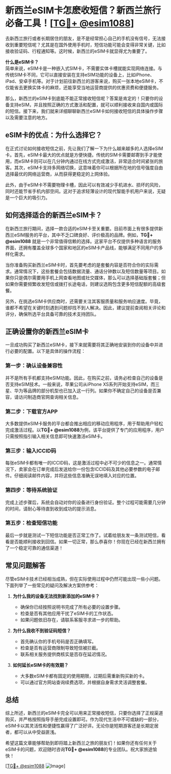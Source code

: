 # 新西兰eSIM卡怎麽收短信？新西兰旅行必备工具！[[TG💪+ @esim1088](https://t.me/s/esim1088)]

去新西兰旅行或者长期居住的朋友，是不是经常担心自己的手机没有信号，无法接收到重要短信呢？尤其是在国外使用手机时，短信功能可能会变得非常关键，比如接收验证码、行程通知等。这时候，新西兰的eSIM卡就显得尤为重要了。

**什么是eSIM卡？**  
简单来说，eSIM卡是一种嵌入式SIM卡，不需要实体卡槽就能实现网络连接。与传统SIM卡不同，它可以直接安装在支持eSIM功能的设备上，比如iPhone、iPad、安卓手机等。对于计划前往新西兰的游客来说，购买一张本地eSIM卡，不仅能省去更换实体卡的麻烦，还能享受当地运营商提供的优惠资费和便捷服务。

那么，新西兰的eSIM卡到底能不能正常接收短信呢？答案是肯定的！只要你的设备支持eSIM，并且按照正确的方式激活和配置，就可以顺利接收来自国内或国际的短信。接下来，我们就来详细聊聊新西兰eSIM卡如何接收短信的具体操作步骤以及需要注意的地方。

## eSIM卡的优点：为什么选择它？

在正式讨论如何接收短信之前，先让我们了解一下为什么越来越多的人选择eSIM卡。首先，eSIM卡最大的优点就是方便快捷。传统的SIM卡需要邮寄到手才能使用，而eSIM卡则可以在几分钟内通过在线方式完成激活，非常适合时间紧张的旅客。其次，eSIM卡支持多网络切换，这意味着你可以根据所在地的信号强度自由选择最优的网络运营商，从而获得更稳定的上网体验。

此外，由于eSIM卡不需要物理卡槽，因此可以有效减少手机进水、损坏的风险，同时还能节省手机内部空间。这对于追求轻薄设计的现代智能手机用户来说，无疑是一个巨大的吸引力。

## 如何选择适合的新西兰eSIM卡？

在新西兰旅行期间，选择一款合适的eSIM卡至关重要。目前市面上有很多提供新西兰eSIM服务的平台，其中不乏口碑良好、评价极高的品牌。例如，**TG💪+ @esim1088** 就是一个非常值得信赖的选择。这家平台不仅提供多种语言的服务界面，还拥有覆盖全球多个国家和地区的eSIM卡产品线，能够满足不同用户的多样化需求。

当你准备购买新西兰eSIM卡时，首先要考虑的是套餐内容是否符合你的实际需求。通常情况下，这些套餐会包括数据流量、通话分钟数以及短信数量等项目。如果你只是偶尔需要用手机上网查看地图或社交媒体，那么可以选择基础版套餐；但如果你需要频繁收发短信或拨打长途电话，则建议选购包含更多短信配额的高级套餐。

另外，在挑选eSIM卡供应商时，还需要关注其客服质量和服务响应速度。毕竟，谁都不希望在关键时刻遇到问题却找不到人解决。因此，建议提前查阅相关评论和评分，确保所选平台具备可靠的技术支持团队。

## 正确设置你的新西兰eSIM卡

一旦成功购买了新西兰eSIM卡，接下来就需要将其正确地安装到你的设备中并进行必要的配置。以下是具体的操作流程：

### 第一步：确认设备兼容性
并不是所有手机都支持eSIM功能。因此，在购买之前，请务必检查自己的设备是否支持eSIM技术。一般来说，苹果公司从iPhone XS系列开始支持eSIM，而三星、华为等品牌的部分机型也已加入这一行列。如果你不确定自己的设备是否兼容，请访问制造商官网查询相关信息。

### 第二步：下载官方APP
大多数提供eSIM卡服务的平台都会推出相应的移动应用程序，用于帮助用户轻松完成激活过程。以**TG💪+ @esim1088**为例，该平台提供了专门的应用程序，用户只需按照指引输入相关信息即可快速激活eSIM卡。

### 第三步：输入ICCID码
每张eSIM卡都有唯一的ICCID码，这是激活过程中必不可少的信息之一。通常情况下，卖家会在订单完成后发送给你一份包含ICCID码及其他必要参数的电子邮件。仔细阅读邮件内容，并将这些信息准确无误地填入对应的位置。

### 第四步：等待系统验证
完成上述步骤后，系统会自动对你的设备进行身份验证。整个过程可能需要几分钟的时间，请耐心等待直到收到成功的提示消息。

### 第五步：检查短信功能
最后一步就是测试一下短信功能是否正常工作了。试着给朋友发一条测试短信，看看是否能顺利接收到回信。如果一切正常，那么恭喜你！你现在已经在新西兰拥有了一个稳定可靠的通信渠道！

## 常见问题解答

尽管eSIM卡技术已经相当成熟，但在实际使用过程中仍然可能出现一些小问题。下面列举了一些常见的疑问及解决方案供参考：

1. **为什么我的设备无法找到新添加的eSIM卡？**
   - 确保你已经按照说明书完成了所有必要的设置步骤。
   - 检查是否有其他应用干扰了eSIM卡的工作状态。
   - 如果问题依旧存在，请联系客服寻求进一步的帮助。

2. **为什么我收不到验证码短信？**
   - 首先确认你的手机号码是否正确填写。
   - 检查是否有运营商限制导致短信被拦截。
   - 联系相关服务提供商核实是否存在延迟情况。

3. **如何延长eSIM卡的有效期？**
   - 大多数eSIM卡都有固定的使用期限，过期后需重新购买新的卡。
   - 可以通过官方网站查询续费选项，并根据自身需求灵活调整套餐。

## 总结

综上所述，新西兰的eSIM卡完全可以用来正常接收短信，只要你选择了正规渠道购买，并严格按照指导手册完成设置即可。作为现代生活中不可或缺的一部分，eSIM卡以其灵活性和便捷性赢得了广泛好评。无论你是短期游客还是长期定居者，都可以从中受益匪浅。

希望这篇文章能够帮助到即将踏上新西兰之旅的朋友们！如果你还有任何关于eSIM卡的问题，欢迎随时咨询**TG💪+ @esim1088**的专业团队。祝大家旅途愉快！

[[TG💪+ @esim1088](https://t.me/s/esim1088) ![Image](https://i.postimg.cc/4NQfJmqS/Snipaste-2025-05-13-00-14-12.png)]